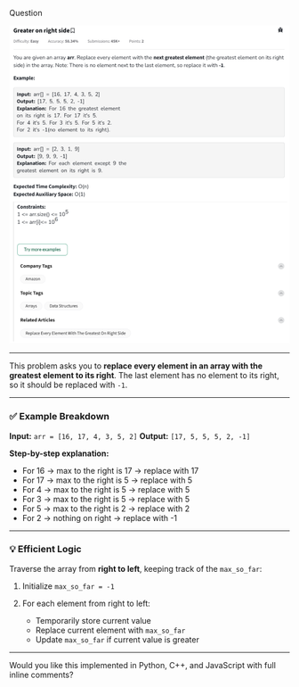 Question

![Question](Question.png)

---

This problem asks you to **replace every element in an array with the greatest element to its right**. The last element has no element to its right, so it should be replaced with `-1`.

---

### ✅ Example Breakdown

**Input:**
`arr = [16, 17, 4, 3, 5, 2]`
**Output:**
`[17, 5, 5, 5, 2, -1]`

**Step-by-step explanation:**

* For 16 → max to the right is 17 → replace with 17
* For 17 → max to the right is 5 → replace with 5
* For 4 → max to the right is 5 → replace with 5
* For 3 → max to the right is 5 → replace with 5
* For 5 → max to the right is 2 → replace with 2
* For 2 → nothing on right → replace with -1

---

### 💡 Efficient Logic

Traverse the array from **right to left**, keeping track of the `max_so_far`:

1. Initialize `max_so_far = -1`
2. For each element from right to left:

   * Temporarily store current value
   * Replace current element with `max_so_far`
   * Update `max_so_far` if current value is greater

---

Would you like this implemented in Python, C++, and JavaScript with full inline comments?
